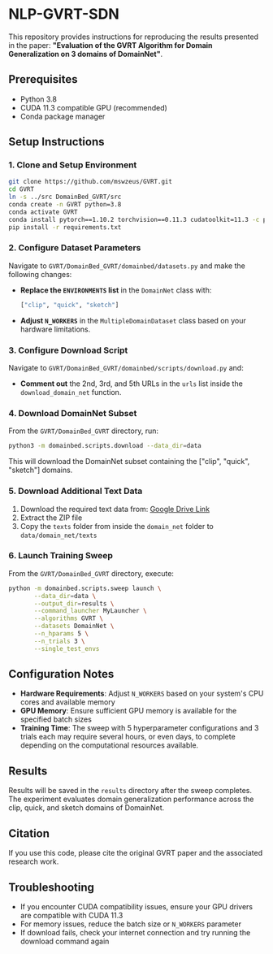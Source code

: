 # NLP-GVRT-SDN

This repository provides instructions for reproducing the results presented in the paper: **"Evaluation of the GVRT Algorithm for Domain Generalization on 3 domains of DomainNet"**.

## Prerequisites

- Python 3.8
- CUDA 11.3 compatible GPU (recommended)
- Conda package manager

## Setup Instructions

### 1. Clone and Setup Environment

```bash
git clone https://github.com/mswzeus/GVRT.git
cd GVRT
ln -s ../src DomainBed_GVRT/src
conda create -n GVRT python=3.8
conda activate GVRT
conda install pytorch==1.10.2 torchvision==0.11.3 cudatoolkit=11.3 -c pytorch -c conda-forge
pip install -r requirements.txt
```

### 2. Configure Dataset Parameters

Navigate to `GVRT/DomainBed_GVRT/domainbed/datasets.py` and make the following changes:

- **Replace the `ENVIRONMENTS` list** in the `DomainNet` class with:
  ```python
  ["clip", "quick", "sketch"]
  ```

- **Adjust `N_WORKERS`** in the `MultipleDomainDataset` class based on your hardware limitations.

### 3. Configure Download Script

Navigate to `GVRT/DomainBed_GVRT/domainbed/scripts/download.py` and:

- **Comment out** the 2nd, 3rd, and 5th URLs in the `urls` list inside the `download_domain_net` function.

### 4. Download DomainNet Subset

From the `GVRT/DomainBed_GVRT` directory, run:

```bash
python3 -m domainbed.scripts.download --data_dir=data
```

This will download the DomainNet subset containing the ["clip", "quick", "sketch"] domains.

### 5. Download Additional Text Data

1. Download the required text data from: [Google Drive Link](https://drive.google.com/file/d/1mSKPOjcTIfykX_CywQe5dIX4ZXdg7zdS/view?usp=sharing)
2. Extract the ZIP file
3. Copy the `texts` folder from inside the `domain_net` folder to `data/domain_net/texts`

### 6. Launch Training Sweep

From the `GVRT/DomainBed_GVRT` directory, execute:

```bash
python -m domainbed.scripts.sweep launch \
       --data_dir=data \
       --output_dir=results \
       --command_launcher MyLauncher \
       --algorithms GVRT \
       --datasets DomainNet \
       --n_hparams 5 \
       --n_trials 3 \
       --single_test_envs
```

## Configuration Notes

- **Hardware Requirements**: Adjust `N_WORKERS` based on your system's CPU cores and available memory
- **GPU Memory**: Ensure sufficient GPU memory is available for the specified batch sizes
- **Training Time**: The sweep with 5 hyperparameter configurations and 3 trials each may require several hours, or even days, to complete depending on the computational resources available.

## Results

Results will be saved in the `results` directory after the sweep completes. The experiment evaluates domain generalization performance across the clip, quick, and sketch domains of DomainNet.

## Citation

If you use this code, please cite the original GVRT paper and the associated research work.

## Troubleshooting

- If you encounter CUDA compatibility issues, ensure your GPU drivers are compatible with CUDA 11.3
- For memory issues, reduce the batch size or `N_WORKERS` parameter
- If download fails, check your internet connection and try running the download command again       
